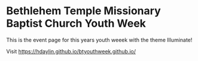 <h1>Bethlehem Temple Missionary Baptist Church Youth Week</h2>

This is the event page for this years youth weeek with the theme Illuminate!

Visit  https://hdaylin.github.io/btyouthweek.github.io/
